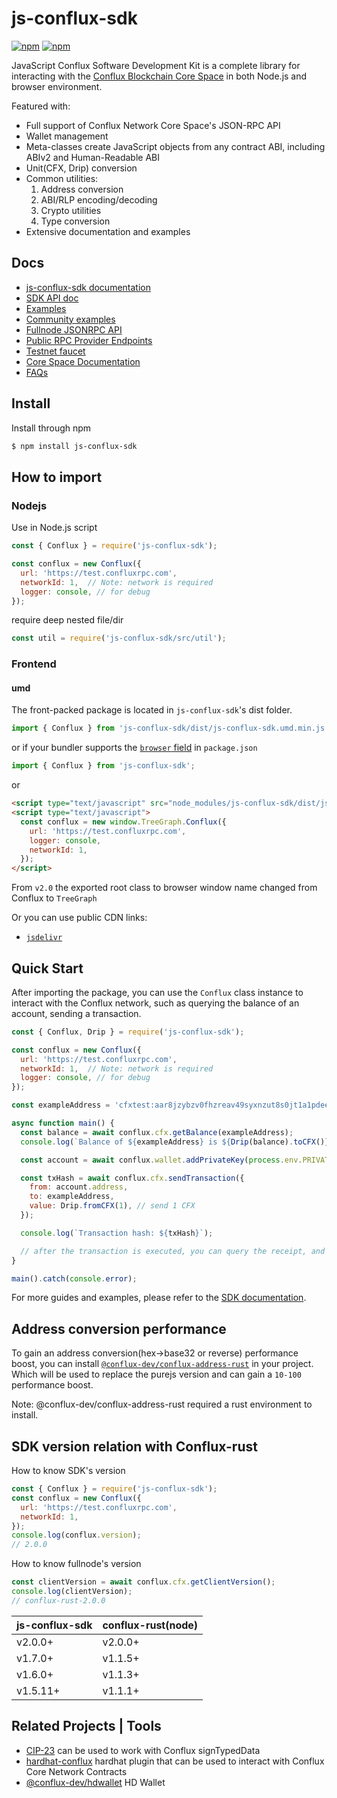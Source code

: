 # js-conflux-sdk

[![npm](https://img.shields.io/npm/v/js-conflux-sdk.svg)](https://www.npmjs.com/package/js-conflux-sdk)
[![npm](https://img.shields.io/npm/dm/js-conflux-sdk.svg)](https://www.npmjs.com/package/js-conflux-sdk)

JavaScript Conflux Software Development Kit is a complete library for interacting with the [Conflux Blockchain Core Space](https://doc.confluxnetwork.org/docs/core/Overview) in both Node.js and browser environment.

Featured with:

* Full support of Conflux Network Core Space's JSON-RPC API
* Wallet management
* Meta-classes create JavaScript objects from any contract ABI, including ABIv2 and Human-Readable ABI
* Unit(CFX, Drip) conversion
* Common utilities:
  1. Address conversion
  2. ABI/RLP encoding/decoding
  3. Crypto utilities
  4. Type conversion
* Extensive documentation and examples

## Docs

* [js-conflux-sdk documentation](https://docs.confluxnetwork.org/js-conflux-sdk)
* [SDK API doc](./docs/api/README.md)
* [Examples](./example/README.md)
* [Community examples](https://github.com/conflux-fans/js-sdk-example)
* [Fullnode JSONRPC API](https://doc.confluxnetwork.org/docs/core/build/json-rpc/)
* [Public RPC Provider Endpoints](https://doc.confluxnetwork.org/docs/core/conflux_rpcs)
* [Testnet faucet](https://faucet.confluxnetwork.org/)
* [Core Space Documentation](https://doc.confluxnetwork.org/docs/core/Overview)
* [FAQs](./docs/FAQs.md)

## Install

Install through npm

```sh
$ npm install js-conflux-sdk
```

## How to import

### Nodejs

Use in Node.js script

```javascript
const { Conflux } = require('js-conflux-sdk');

const conflux = new Conflux({
  url: 'https://test.confluxrpc.com',
  networkId: 1,  // Note: network is required
  logger: console, // for debug
});
```

require deep nested file/dir

```javascript
const util = require('js-conflux-sdk/src/util');
```

### Frontend

#### umd

The front-packed package is located in `js-conflux-sdk`'s dist folder.

```javascript
import { Conflux } from 'js-conflux-sdk/dist/js-conflux-sdk.umd.min.js';
```

or if your bundler supports the [`browser` field](https://docs.npmjs.com/files/package.json#browser) in `package.json`

```javascript
import { Conflux } from 'js-conflux-sdk';
```

or

```html
<script type="text/javascript" src="node_modules/js-conflux-sdk/dist/js-conflux-sdk.umd.min.js"></script>
<script type="text/javascript">
  const conflux = new window.TreeGraph.Conflux({
    url: 'https://test.confluxrpc.com',
    logger: console,
    networkId: 1,
  });
</script>
```

From `v2.0` the exported root class to browser window name changed from Conflux to `TreeGraph`

Or you can use public CDN links:

* [`jsdelivr`](https://cdn.jsdelivr.net/npm/js-conflux-sdk/dist/js-conflux-sdk.umd.min.js)

## Quick Start

After importing the package, you can use the `Conflux` class instance to interact with the Conflux network, such as querying the balance of an account, sending a transaction.

```javascript
const { Conflux, Drip } = require('js-conflux-sdk');

const conflux = new Conflux({
  url: 'https://test.confluxrpc.com',
  networkId: 1,  // Note: network is required
  logger: console, // for debug
});

const exampleAddress = 'cfxtest:aar8jzybzv0fhzreav49syxnzut8s0jt1a1pdeeuwb';

async function main() {
  const balance = await conflux.cfx.getBalance(exampleAddress);
  console.log(`Balance of ${exampleAddress} is ${Drip(balance).toCFX()} CFX`);

  const account = await conflux.wallet.addPrivateKey(process.env.PRIVATE_KEY); // prepare and set your private key as environment variable

  const txHash = await conflux.cfx.sendTransaction({
    from: account.address,
    to: exampleAddress,
    value: Drip.fromCFX(1), // send 1 CFX
  });

  console.log(`Transaction hash: ${txHash}`);

  // after the transaction is executed, you can query the receipt, and the receiver should have 1 CFX more
}

main().catch(console.error);
```

For more guides and examples, please refer to the [SDK documentation](https://docs.confluxnetwork.org/js-conflux-sdk).

## Address conversion performance

To gain an address conversion(hex->base32 or reverse) performance boost, you can install [`@conflux-dev/conflux-address-rust`](https://github.com/conflux-fans/conflux-address-rust-binding) in your project. Which will be used to replace the purejs version and can gain a `10-100` performance boost.

Note: @conflux-dev/conflux-address-rust required a rust environment to install.

## SDK version relation with Conflux-rust

How to know SDK's version

```js
const { Conflux } = require('js-conflux-sdk');
const conflux = new Conflux({
  url: 'https://test.confluxrpc.com',
  networkId: 1,
});
console.log(conflux.version);
// 2.0.0
```

How to know fullnode's version

```js
const clientVersion = await conflux.cfx.getClientVersion();
console.log(clientVersion);
// conflux-rust-2.0.0
```

js-conflux-sdk | conflux-rust(node)
-------------- | -------------
v2.0.0+        | v2.0.0+
v1.7.0+        | v1.1.5+
v1.6.0+        | v1.1.3+
v1.5.11+       | v1.1.1+

## Related Projects | Tools

* [CIP-23](https://github.com/conflux-fans/cip-23) can be used to work with Conflux signTypedData
* [hardhat-conflux](https://github.com/conflux-chain/hardhat-conflux) hardhat plugin that can be used to interact with Conflux Core Network Contracts
* [@conflux-dev/hdwallet](https://github.com/Conflux-Chain/ts-conflux-sdk/tree/main/packages/hdwallet) HD Wallet
